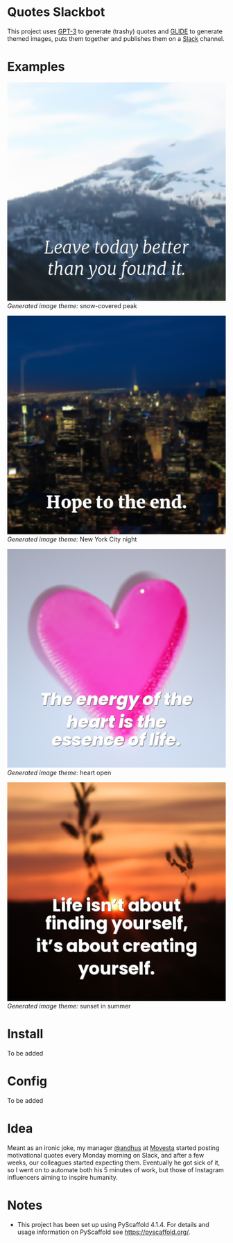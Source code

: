 

Quotes Slackbot
===============


This project uses [GPT-3](https://openai.com/blog/gpt-3-apps/) to generate (trashy) 
quotes and [GLIDE](https://github.com/openai/glide-text2im) to generate themed images, puts
them together and publishes them on a [Slack](https://www.slack.com) channel.



# Examples

![Quote: Leave today better than you found it.](examples/example-output-1.png)
*Generated image theme:* snow-covered peak

![Quote: Hope to the end.](examples/example-output-2.png)
*Generated image theme:* New York City night

![Quote: The energy of the heart is the essence of life.](examples/example-output-4.png)
*Generated image theme:* heart open

![Quote: Life isn't about finding yourself, it's about creating yourself.](examples/example-output-3.png)
*Generated image theme:* sunset in summer





# Install

To be added

# Config

To be added


# Idea

Meant as an ironic joke, my manager [@andhus](https://www.github.com/andhus) at [Movesta](https://www.movesta.se) 
started posting motivational quotes every Monday morning on Slack, and after a few weeks, our colleagues started expecting
them. Eventually he got sick of it, so I went on to automate both his 5 minutes of work,
but those of Instagram influencers aiming to inspire humanity. 


# Notes


- This project has been set up using PyScaffold 4.1.4. For details and usage 
information on PyScaffold see https://pyscaffold.org/.
